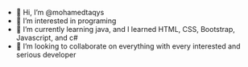 - 👋 Hi, I’m @mohamedtaqys
- 👀 I’m interested in programing
- 🌱 I’m currently learning java, and I learned HTML, CSS, Bootstrap, Javascript, and c#
- 💞️ I’m looking to collaborate on everything with every interested and serious developer

<!---
mohamedtaqys/mohamedtaqys is a ✨ special ✨ repository because its `README.md` (this file) appears on your GitHub profile.
You can click the Preview link to take a look at your changes.
--->

